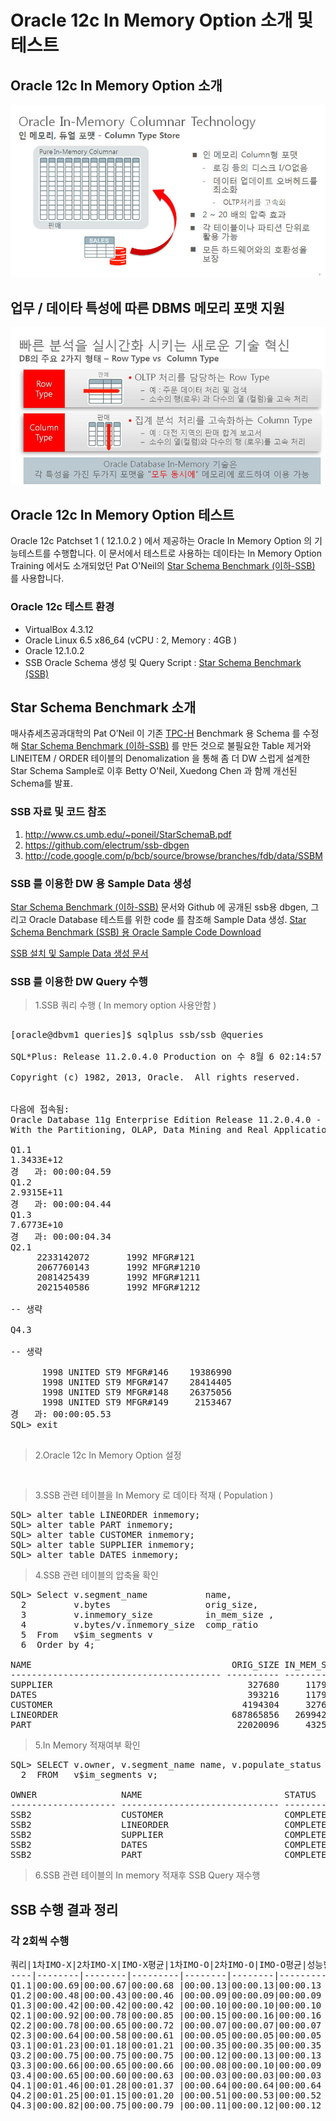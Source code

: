Oracle 12c In Memory Option 소개 및 테스트
=========================================

Oracle 12c In Memory Option 소개
------------------------------- 
![Oracle12c In Memory Option개요](./Oracle12c-IMO1.jpg)

업무 / 데이타 특성에 따른 DBMS 메모리 포맷 지원
------------------------------------------- 
![업무/데이타 특성에 따른 메모리포맷](./Oracle12c-IMO2.jpg)

Oracle 12c In Memory Option 테스트 
---------------------------------- 
Oracle 12c Patchset 1 ( 12.1.0.2 ) 에서 제공하는 Oracle In Memory Option 의  기능테스트를 수행합니다. 이 문서에서 테스트로 사용하는 데이타는 In Memory Option Training 에서도 소개되었던 Pat O'Neil의 [Star Schema Benchmark (이하-SSB)](http://www.cs.umb.edu/~poneil/StarSchemaB.pdf) 를 사용합니다. 

### Oracle 12c 테스트 환경
* VirtualBox 4.3.12
* Oracle Linux 6.5 x86_64 (vCPU : 2, Memory : 4GB ) 
* Oracle 12.1.0.2
* SSB Oracle Schema 생성 및 Query Script : [Star Schema Benchmark (SSB)](https://github.com/minimaxa/oracle/blob/master/ssb.tgz)

Star Schema Benchmark 소개
-------------------------

매사츄세츠공과대학의 Pat O’Neil 이 기존 [TPC-H](http://www.tpc.org) Benchmark 용 Schema 를 수정해 [Star Schema Benchmark (이하-SSB)](http://www.cs.umb.edu/~poneil/StarSchemaB.pdf) 를 만든 것으로 불필요한 Table 제거와 LINEITEM / ORDER 테이블의 Denomalization 을 통해 좀 더 DW 스럽게 설계한 Star Schema Sample로 이후 Betty O'Neil, Xuedong Chen 과 함께 개선된 Schema를 발표.  

### SSB 자료 및 코드 참조  ###

1. http://www.cs.umb.edu/~poneil/StarSchemaB.pdf
2. https://github.com/electrum/ssb-dbgen
3. http://code.google.com/p/bcb/source/browse/branches/fdb/data/SSBM

### SSB 를 이용한 DW 용 Sample Data 생성 ###

 [Star Schema Benchmark (이하-SSB)](http://www.cs.umb.edu/~poneil/StarSchemaB.pdf) 문서와 Github 에 공개된 ssb용 dbgen, 그리고 Oracle Database 테스트를 위한 code 를 참조해 Sample Data 생성. [Star Schema Benchmark (SSB) 용 Oracle Sample Code Download](https://github.com/minimaxa/oracle/blob/master/ssb.tgz)

 [SSB 설치 및 Sample Data 생성 문서](./Star%20Schema%20Benchmark.md)

### SSB 를 이용한 DW Query 수행  ###

> 1.SSB 쿼리 수행 ( In memory option 사용안함 )  

<pre>

[oracle@dbvm1 queries]$ sqlplus ssb/ssb @queries

SQL*Plus: Release 11.2.0.4.0 Production on 수 8월 6 02:14:57 2014

Copyright (c) 1982, 2013, Oracle.  All rights reserved.


다음에 접속됨:
Oracle Database 11g Enterprise Edition Release 11.2.0.4.0 - 64bit Production
With the Partitioning, OLAP, Data Mining and Real Application Testing options

Q1.1
1.3433E+12
경   과: 00:00:04.59
Q1.2
2.9315E+11
경   과: 00:00:04.44
Q1.3
7.6773E+10
경   과: 00:00:04.34
Q2.1
     2233142072       1992 MFGR#121
     2067760143       1992 MFGR#1210
     2081425439       1992 MFGR#1211
     2021540586       1992 MFGR#1212

-- 생략 

Q4.3

-- 생략 

      1998 UNITED ST9 MFGR#146    19386990
      1998 UNITED ST9 MFGR#147    28414405
      1998 UNITED ST9 MFGR#148    26375056
      1998 UNITED ST9 MFGR#149     2153467
경   과: 00:00:05.53
SQL> exit

</pre>



> 2.Oracle 12c In Memory Option 설정 
<pre>

</pre>

> 3.SSB 관련 테이블을 In Memory 로 데이타 적재 ( Population )

<pre>
SQL> alter table LINEORDER inmemory;
SQL> alter table PART inmemory;
SQL> alter table CUSTOMER inmemory;
SQL> alter table SUPPLIER inmemory;
SQL> alter table DATES inmemory;
</pre>

> 4.SSB 관련 테이블의 압축율 확인 
<pre>
SQL> Select v.segment_name           name,
  2         v.bytes                  orig_size,
  3         v.inmemory_size          in_mem_size ,
  4         v.bytes/v.inmemory_size  comp_ratio
  5  From   v$im_segments v
  6  Order by 4;

NAME                                      ORIG_SIZE IN_MEM_SIZE COMP_RATIO
---------------------------------------- ---------- ----------- ----------
SUPPLIER                                     327680     1179648 .277777778
DATES                                        393216     1179648 .333333333
CUSTOMER                                    4194304     3276800       1.28
LINEORDER                                 687865856   269942784 2.54819131
PART                                       22020096     4325376 5.09090909
</pre>

> 5.In Memory 적재여부 확인 
<pre>
SQL> SELECT v.owner, v.segment_name name, v.populate_status status, v.bytes_not_populated
  2  FROM   v$im_segments v;

OWNER                NAME                           STATUS    BYTES_NOT_POPULATED
-------------------- ------------------------------ --------- -------------------
SSB2                 CUSTOMER                       COMPLETED                   0
SSB2                 LINEORDER                      COMPLETED                   0
SSB2                 SUPPLIER                       COMPLETED                   0
SSB2                 DATES                          COMPLETED                   0
SSB2                 PART                           COMPLETED                   0
</pre>

> 6.SSB 관련 테이블의 In memory 적재후 SSB Query 재수행  

## SSB 수행 결과 정리

### 각 2회씩 수행 

<pre>
쿼리|1차IMO-X|2차IMO-X|IMO-X평균|1차IMO-O|2차IMO-O|IMO-O평균|성능향상
----|--------|--------|---------|--------|--------|---------|---------
Q1.1|00:00.69|00:00.67|00:00.68	|00:00.13|00:00.13|00:00.13 | 5.2  
Q1.2|00:00.48|00:00.43|00:00.46	|00:00.09|00:00.09|00:00.09 | 5.1  
Q1.3|00:00.42|00:00.42|00:00.42	|00:00.10|00:00.10|00:00.10 | 4.2  
Q2.1|00:00.92|00:00.78|00:00.85	|00:00.15|00:00.16|00:00.16 | 5.5  
Q2.2|00:00.78|00:00.65|00:00.72	|00:00.07|00:00.07|00:00.07 |10.2 
Q2.3|00:00.64|00:00.58|00:00.61	|00:00.05|00:00.05|00:00.05 |12.2 
Q3.1|00:01.23|00:01.18|00:01.21	|00:00.35|00:00.35|00:00.35 | 3.4  
Q3.2|00:00.75|00:00.75|00:00.75	|00:00.12|00:00.13|00:00.13 | 6.0  
Q3.3|00:00.66|00:00.65|00:00.66	|00:00.08|00:00.10|00:00.09 | 7.3  
Q3.4|00:00.65|00:00.60|00:00.63	|00:00.03|00:00.03|00:00.03 |20.8 
Q4.1|00:01.46|00:01.28|00:01.37	|00:00.64|00:00.64|00:00.64 | 2.1  
Q4.2|00:01.25|00:01.15|00:01.20	|00:00.51|00:00.53|00:00.52 | 2.3  
Q4.3|00:00.82|00:00.75|00:00.79	|00:00.11|00:00.12|00:00.12 | 6.8  
</pre>

